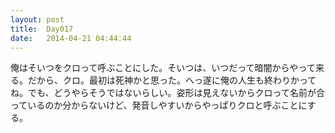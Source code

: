 ```yaml
---
layout: post
title:  Day017
date:   2014-04-21 04:44:44
---
```


俺はそいつをクロって呼ぶことにした。そいつは、いつだって暗闇からやって来る。だから、クロ。最初は死神かと思った。へっ遂に俺の人生も終わりかってね。でも、どうやらそうではないらしい。姿形は見えないからクロって名前が合っているのか分からないけど、発音しやすいからやっぱりクロと呼ぶことにする。
